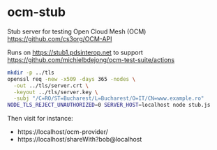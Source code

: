 # ocm-stub
Stub server for testing Open Cloud Mesh (OCM) https://github.com/cs3org/OCM-API

Runs on https://stub1.pdsinterop.net to support https://github.com/michielbdejong/ocm-test-suite/actions

```sh
mkdir -p ../tls
openssl req -new -x509 -days 365 -nodes \
  -out ../tls/server.crt \
  -keyout ../tls/server.key \
  -subj "/C=RO/ST=Bucharest/L=Bucharest/O=IT/CN=www.example.ro"
NODE_TLS_REJECT_UNAUTHORIZED=0 SERVER_HOST=localhost node stub.js 
```

Then visit for instance:
* https://localhost/ocm-provider/
* https://localhost/shareWith?bob@localhost